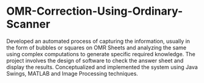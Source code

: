# OMR-Correction-Using-Ordinary-Scanner

Developed an automated process of capturing the information, usually in the form of bubbles or squares on OMR Sheets and analyzing the same using complex computations to generate specific required knowledge. The project involves the design of software to check the answer sheet and display the results. Conceptualized and implemented the system using Java Swings, MATLAB and Image Processing techniques.
